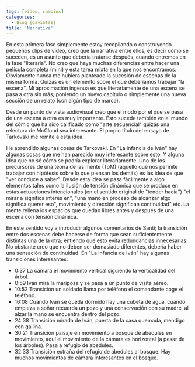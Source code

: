 ```yaml
---
tags: [video, cambios]
categories:
  - Blog [gaviotas]
title: 'Narrativa'
---
```


En esta primera fase simplemente estoy recopilando o construyendo pequeños clips de vídeo, creo que la narrativa entre ellos, es decir cómo se suceden, es un asunto que debería tratarse después, cuando entremos en la fase "literaria". No creo que haya muchas diferencias entre hacer una película completa (mini) y esta tarea mixta en la que nos encontramos. Obviamente nunca me hubiera planteado la sucesión de escenas de la misma forma. Quizás es un elemento sobre el que deberíamos trabajar "la escena". Mi aproximación ingenua es que literariamente de una escena se pasa a otra sin más; poniendo un nuevo capítulo o simplemente una nueva sección de un relato (con algún tipo de marca). 

Desde un punto de vista audiovisual creo que el modo por el que se pasa de una escena a otra es muy importante. Esto sucede también en el mundo del cómic que ha sido calificado como "arte secuencial" quizás una relectura de McCloud sea interesante. El propio título del ensayo de Tarkovski me remite a esta idea.

He aprendido algunas cosas de Tarkovski. En "La infancia de Iván" hay algunas cosas que me han parecido muy interesante sobre esto. Y alguna idea que no sé cómo se podría explorar literariamente. Uno de los precursores de una  teoría de las mente (ToM) (aquello que nos permite trabajar con hipótesis sobre lo que piensan los demás) es las idea de que "ver conduce a saber". Desde esta idea se pasa fácilmente a algo elementos tales como la ilusión de tensión dinámica que se produce en estas actuaciones intencionales (en el sentido original de "tender hacia") "el mirar a significa interés en", "una mano en proceso de alcanzar algo significa querer eso", movimiento y dirección significan continuidad" etc. La mente rellena los espacios que quedan libres antes y después de una escena con tensión dinámica.

En este sentido voy a introducir algunos comentarios de Santi; la transición entre dos escenas debe hacerse de forma que sean suficientemente distintas una de la otra; entiendo que esto evita redundancias innecesarias. No obstante creo que no deben ser demasiado diferentes, debería haber una sensación de continuidad. En "La infancia de Iván" hay algunas transiciones interesantes:

- 0:37 La cámara el movimiento vertical siguiendo la verticalidad del árbol. 
- 0:59 Iván mira la mariposa y se pasa a un punto de visita aéreo. 
- 10:52 Transición un soldado llama por teléfono el comandante coge el teléfono.
- 16:08 Cuando Iván se queda dormido hay una cubeta de agua, cuando empieza a soñar recuerda un pozo y una conservación con su madre, al alzar la mano se encuentra dentro del pozo.
- 24:38 Transición mirada de Iván, puerta de la casa quemada, mendigo con gallina.
- 30:21 Transición paisaje en movimiento a bosque de abedules en movimiento, aquí el movimiento de la cámara es horizontal (a pesar de los árboles). Pasa a refugio de abedules.
- 32:33 Transición extraña del refugio de abedules al bosque. Hay muchos movimientos de cámara interesantes en el bosque.




